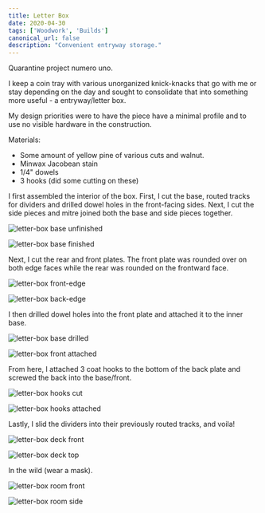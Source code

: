 ```yaml
---
title: Letter Box
date: 2020-04-30
tags: ['Woodwork', 'Builds']
canonical_url: false
description: "Convenient entryway storage."
---
```


Quarantine project numero uno.

I keep a coin tray with various unorganized knick-knacks that go with me or stay depending on the day and sought to consolidate that into something more useful - a entryway/letter box.

My design priorities were to have the piece have a minimal profile and to use no visible hardware in the construction.

Materials:
* Some amount of yellow pine of various cuts and walnut. 
* Minwax Jacobean stain
* 1/4" dowels
* 3 hooks (did some cutting on these)

I first assembled the interior of the box. First, I cut the base, routed tracks for dividers and drilled dowel holes in the front-facing sides. Next, I cut the side pieces and mitre joined both the base and side pieces together.

![letter-box base unfinished](./images/letter-box/base-unfinished.jpg)

![letter-box base finished](./images/letter-box/base-finished.jpg)

Next, I cut the rear and front plates. The front plate was rounded over on both edge faces while the rear was rounded on the frontward face.

![letter-box front-edge](./images/letter-box/front-face.jpg)

![letter-box back-edge](./images/letter-box/back-face.jpg)

I then drilled dowel holes into the front plate and attached it to the inner base. 

![letter-box base drilled](./images/letter-box/base-holes.jpg)

![letter-box front attached](./images/letter-box/front-attached.jpg)

From here, I attached 3 coat hooks to the bottom of the back plate and screwed the back into the base/front.

![letter-box hooks cut](./images/letter-box/hooks-cut.jpg)

![letter-box hooks attached](./images/letter-box/hooks-attached.jpg)

Lastly, I slid the dividers into their previously routed tracks, and voila!

![letter-box deck front](./images/letter-box/done-deck-front.jpg)

![letter-box deck top](./images/letter-box/done-deck-top.jpg)

In the wild (wear a mask).

![letter-box room front](./images/letter-box/wild-front.jpg)

![letter-box room side](./images/letter-box/wild-side.jpg)

